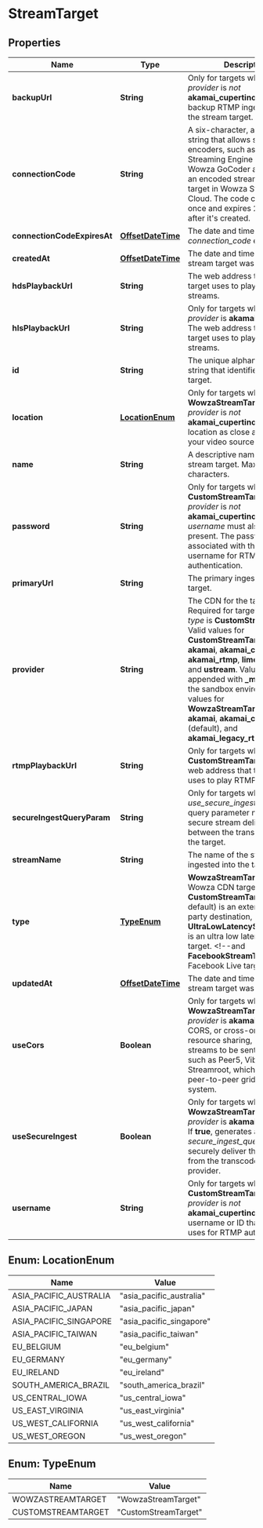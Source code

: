 
# StreamTarget

## Properties
Name | Type | Description | Notes
------------ | ------------- | ------------- | -------------
**backupUrl** | **String** | Only for targets whose whose *provider* is *not* **akamai_cupertino**. The backup RTMP ingest URL of the stream target. |  [optional]
**connectionCode** | **String** | A six-character, alphanumeric string that allows select encoders, such as Wowza Streaming Engine or the Wowza GoCoder app, to send an encoded stream to a stream target in Wowza Streaming Cloud. The code can be used once and expires 24 hours after it&#39;s created. |  [optional]
**connectionCodeExpiresAt** | [**OffsetDateTime**](OffsetDateTime.md) | The date and time that the *connection_code* expires. |  [optional]
**createdAt** | [**OffsetDateTime**](OffsetDateTime.md) | The date and time that the stream target was created. |  [optional]
**hdsPlaybackUrl** | **String** | The web address that the target uses to play Adobe HDS streams. |  [optional]
**hlsPlaybackUrl** | **String** | Only for targets whose *provider* is **akamai_cupertino**. The web address that the target uses to play Apple HLS streams. |  [optional]
**id** | **String** | The unique alphanumeric string that identifies the stream target. |  [optional]
**location** | [**LocationEnum**](#LocationEnum) | Only for targets whose *type* is **WowzaStreamTarget** and *provider* is *not* **akamai_cupertino**. Choose a location as close as possible to your video source. |  [optional]
**name** | **String** | A descriptive name for the stream target. Maximum 255 characters. |  [optional]
**password** | **String** | Only for targets whose *type* is **CustomStreamTarget** and *provider* is *not* **akamai_cupertino**. A *username* must also be present. The password associated with the target username for RTMP authentication. |  [optional]
**primaryUrl** | **String** | The primary ingest URL of the target. |  [optional]
**provider** | **String** | The CDN for the target.  Required for targets whose *type* is **CustomStreamTarget**. Valid values for **CustomStreamTarget** are **akamai**, **akamai_cupertino**, **akamai_rtmp**, **limelight**, **rtmp**, and **ustream**. Values can be appended with **_mock** to use in the sandbox environment.  Valid values for **WowzaStreamTarget** are **akamai**, **akamai_cupertino** (default), and **akamai_legacy_rtmp**. |  [optional]
**rtmpPlaybackUrl** | **String** | Only for targets whose *type* is **CustomStreamTarget**. The web address that the target uses to play RTMP streams. |  [optional]
**secureIngestQueryParam** | **String** | Only for targets whose *use_secure_ingest* is **true**. The query parameter needed for secure stream delivery between the transcoder and the target. |  [optional]
**streamName** | **String** | The name of the stream being ingested into the target. |  [optional]
**type** | [**TypeEnum**](#TypeEnum) | **WowzaStreamTarget** is a Wowza CDN target. **CustomStreamTarget** (the default) is an external, third-party destination, and **UltraLowLatencyStreamTarget** is an ultra low latency stream target. &lt;!--and **FacebookStreamTarget** (a Facebook Live target).-- |  [optional]
**updatedAt** | [**OffsetDateTime**](OffsetDateTime.md) | The date and time that the stream target was updated. |  [optional]
**useCors** | **Boolean** | Only for targets whose *type* is **WowzaStreamTarget** and *provider* is **akamai_cupertino**. CORS, or cross-origin resource sharing, allows streams to be sent to providers such as Peer5, Viblast, and Streamroot, which implement a peer-to-peer grid delivery system. |  [optional]
**useSecureIngest** | **Boolean** | Only for targets whose *type* is **WowzaStreamTarget** and *provider* is **akamai_cupertino**. If **true**, generates a *secure_ingest_query_param* to securely deliver the stream from the transcoder to the provider. |  [optional]
**username** | **String** | Only for targets whose *type* is **CustomStreamTarget** and *provider* is *not* **akamai_cupertino**. The username or ID that the target uses for RTMP authentication. |  [optional]


<a name="LocationEnum"></a>
## Enum: LocationEnum
Name | Value
---- | -----
ASIA_PACIFIC_AUSTRALIA | &quot;asia_pacific_australia&quot;
ASIA_PACIFIC_JAPAN | &quot;asia_pacific_japan&quot;
ASIA_PACIFIC_SINGAPORE | &quot;asia_pacific_singapore&quot;
ASIA_PACIFIC_TAIWAN | &quot;asia_pacific_taiwan&quot;
EU_BELGIUM | &quot;eu_belgium&quot;
EU_GERMANY | &quot;eu_germany&quot;
EU_IRELAND | &quot;eu_ireland&quot;
SOUTH_AMERICA_BRAZIL | &quot;south_america_brazil&quot;
US_CENTRAL_IOWA | &quot;us_central_iowa&quot;
US_EAST_VIRGINIA | &quot;us_east_virginia&quot;
US_WEST_CALIFORNIA | &quot;us_west_california&quot;
US_WEST_OREGON | &quot;us_west_oregon&quot;


<a name="TypeEnum"></a>
## Enum: TypeEnum
Name | Value
---- | -----
WOWZASTREAMTARGET | &quot;WowzaStreamTarget&quot;
CUSTOMSTREAMTARGET | &quot;CustomStreamTarget&quot;



